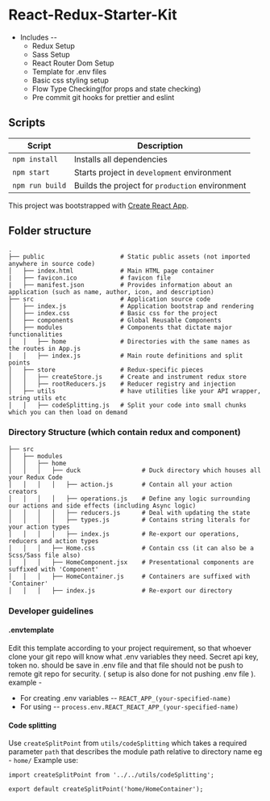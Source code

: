 # React-Redux-Starter-Kit

- Includes --
  - Redux Setup
  - Sass Setup
  - React Router Dom Setup
  - Template for .env files
  - Basic css styling setup
  - Flow Type Checking(for props and state checking)
  - Pre commit git hooks for prettier and eslint

## Scripts

| Script          | Description                                     |
| --------------- | ----------------------------------------------- |
| `npm install`   | Installs all dependencies                       |
| `npm start`     | Starts project in `development` environment     |
| `npm run build` | Builds the project for `production` environment |

This project was bootstrapped with [Create React App](https://github.com/facebook/create-react-app).

## Folder structure

```
.
├── public                     # Static public assets (not imported anywhere in source code)
│   ├── index.html             # Main HTML page container
|   ├── favicon.ico            # favicon file
|   ├── manifest.json          # Provides information about an application (such as name, author, icon, and description)
├── src                        # Application source code
│   ├── index.js               # Application bootstrap and rendering
│   ├── index.css              # Basic css for the project
│   ├── components             # Global Reusable Components
│   ├── modules                # Components that dictate major functionalities
│   │   ├── home               # Directories with the same names as the routes in App.js
│   │   ├── index.js           # Main route definitions and split points
│   ├── store                  # Redux-specific pieces
│   │   ├── createStore.js     # Create and instrument redux store
│   │   ├── rootReducers.js    # Reducer registry and injection
│   ├── utils                  # have utilities like your API wrapper, string utils etc
│   │   ├── codeSplitting.js   # Split your code into small chunks which you can then load on demand
```

### Directory Structure (which contain redux and component)

```
├── src
│   ├── modules
│   │   ├── home
│   │   │   ├── duck                 # Duck directory which houses all your Redux Code
│   │   │   │   ├── action.js        # Contain all your action creators
│   │   │   │   ├── operations.js    # Define any logic surrounding our actions and side effects (including Async logic)
│   │   │   │   ├── reducers.js      # Deal with updating the state
│   │   │   │   ├── types.js         # Contains string literals for your action types
│   │   │   │   ├── index.js         # Re-export our operations, reducers and action types
│   │   │   ├── Home.css             # Contain css (it can also be a Scss/Sass file also)
│   │   │   ├── HomeComponent.jsx    # Presentational components are suffixed with 'Component'
│   │   │   ├── HomeContainer.js     # Containers are suffixed with 'Container'
│   │   │   ├── index.js             # Re-export our directory
```

### Developer guidelines

#### .envtemplate

Edit this template according to your project requirement, so that whoever clone your git repo will know what .env variables they need.
Secret api key, token no. should be save in .env file and that file should not be push to remote git repo for security.
( setup is also done for not pushing .env file ).
example -

- For creating .env variables -- `REACT_APP_(your-specified-name)`
- For using -- `process.env.REACT_REACT_APP_(your-specified-name)`

#### Code splitting

Use `createSplitPoint` from `utils/codeSplitting` which takes a required parameter `path` that describes the module path relative to directory name eg - `home/`
Example use:

```
import createSplitPoint from '../../utils/codeSplitting';

export default createSplitPoint('home/HomeContainer');
```
